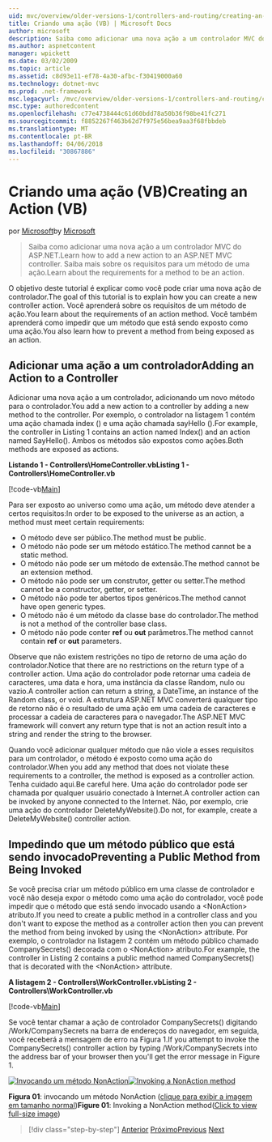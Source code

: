 ```yaml
---
uid: mvc/overview/older-versions-1/controllers-and-routing/creating-an-action-vb
title: Criando uma ação (VB) | Microsoft Docs
author: microsoft
description: Saiba como adicionar uma nova ação a um controlador MVC do ASP.NET. Saiba mais sobre os requisitos para um método de uma ação.
ms.author: aspnetcontent
manager: wpickett
ms.date: 03/02/2009
ms.topic: article
ms.assetid: c8d93e11-ef78-4a30-afbc-f30419000a60
ms.technology: dotnet-mvc
ms.prod: .net-framework
msc.legacyurl: /mvc/overview/older-versions-1/controllers-and-routing/creating-an-action-vb
msc.type: authoredcontent
ms.openlocfilehash: c77e4738444c61d60bdd78a50b36f98be41fc271
ms.sourcegitcommit: f8852267f463b62d7f975e56bea9aa3f68fbbdeb
ms.translationtype: MT
ms.contentlocale: pt-BR
ms.lasthandoff: 04/06/2018
ms.locfileid: "30867886"
---
```

<a name="creating-an-action-vb"></a><span data-ttu-id="f6d5c-104">Criando uma ação (VB)</span><span class="sxs-lookup"><span data-stu-id="f6d5c-104">Creating an Action (VB)</span></span>
====================
<span data-ttu-id="f6d5c-105">por [Microsoft](https://github.com/microsoft)</span><span class="sxs-lookup"><span data-stu-id="f6d5c-105">by [Microsoft](https://github.com/microsoft)</span></span>

> <span data-ttu-id="f6d5c-106">Saiba como adicionar uma nova ação a um controlador MVC do ASP.NET.</span><span class="sxs-lookup"><span data-stu-id="f6d5c-106">Learn how to add a new action to an ASP.NET MVC controller.</span></span> <span data-ttu-id="f6d5c-107">Saiba mais sobre os requisitos para um método de uma ação.</span><span class="sxs-lookup"><span data-stu-id="f6d5c-107">Learn about the requirements for a method to be an action.</span></span>


<span data-ttu-id="f6d5c-108">O objetivo deste tutorial é explicar como você pode criar uma nova ação de controlador.</span><span class="sxs-lookup"><span data-stu-id="f6d5c-108">The goal of this tutorial is to explain how you can create a new controller action.</span></span> <span data-ttu-id="f6d5c-109">Você aprenderá sobre os requisitos de um método de ação.</span><span class="sxs-lookup"><span data-stu-id="f6d5c-109">You learn about the requirements of an action method.</span></span> <span data-ttu-id="f6d5c-110">Você também aprenderá como impedir que um método que está sendo exposto como uma ação.</span><span class="sxs-lookup"><span data-stu-id="f6d5c-110">You also learn how to prevent a method from being exposed as an action.</span></span>

## <a name="adding-an-action-to-a-controller"></a><span data-ttu-id="f6d5c-111">Adicionar uma ação a um controlador</span><span class="sxs-lookup"><span data-stu-id="f6d5c-111">Adding an Action to a Controller</span></span>

<span data-ttu-id="f6d5c-112">Adicionar uma nova ação a um controlador, adicionando um novo método para o controlador.</span><span class="sxs-lookup"><span data-stu-id="f6d5c-112">You add a new action to a controller by adding a new method to the controller.</span></span> <span data-ttu-id="f6d5c-113">Por exemplo, o controlador na listagem 1 contém uma ação chamada index () e uma ação chamada sayHello ().</span><span class="sxs-lookup"><span data-stu-id="f6d5c-113">For example, the controller in Listing 1 contains an action named Index() and an action named SayHello().</span></span> <span data-ttu-id="f6d5c-114">Ambos os métodos são expostos como ações.</span><span class="sxs-lookup"><span data-stu-id="f6d5c-114">Both methods are exposed as actions.</span></span>

<span data-ttu-id="f6d5c-115">**Listando 1 - Controllers\HomeController.vb**</span><span class="sxs-lookup"><span data-stu-id="f6d5c-115">**Listing 1 - Controllers\HomeController.vb**</span></span>

[!code-vb[Main](creating-an-action-vb/samples/sample1.vb)]

<span data-ttu-id="f6d5c-116">Para ser exposto ao universo como uma ação, um método deve atender a certos requisitos:</span><span class="sxs-lookup"><span data-stu-id="f6d5c-116">In order to be exposed to the universe as an action, a method must meet certain requirements:</span></span>

- <span data-ttu-id="f6d5c-117">O método deve ser público.</span><span class="sxs-lookup"><span data-stu-id="f6d5c-117">The method must be public.</span></span>
- <span data-ttu-id="f6d5c-118">O método não pode ser um método estático.</span><span class="sxs-lookup"><span data-stu-id="f6d5c-118">The method cannot be a static method.</span></span>
- <span data-ttu-id="f6d5c-119">O método não pode ser um método de extensão.</span><span class="sxs-lookup"><span data-stu-id="f6d5c-119">The method cannot be an extension method.</span></span>
- <span data-ttu-id="f6d5c-120">O método não pode ser um construtor, getter ou setter.</span><span class="sxs-lookup"><span data-stu-id="f6d5c-120">The method cannot be a constructor, getter, or setter.</span></span>
- <span data-ttu-id="f6d5c-121">O método não pode ter abertos tipos genéricos.</span><span class="sxs-lookup"><span data-stu-id="f6d5c-121">The method cannot have open generic types.</span></span>
- <span data-ttu-id="f6d5c-122">O método não é um método da classe base do controlador.</span><span class="sxs-lookup"><span data-stu-id="f6d5c-122">The method is not a method of the controller base class.</span></span>
- <span data-ttu-id="f6d5c-123">O método não pode conter **ref** ou **out** parâmetros.</span><span class="sxs-lookup"><span data-stu-id="f6d5c-123">The method cannot contain **ref** or **out** parameters.</span></span>

<span data-ttu-id="f6d5c-124">Observe que não existem restrições no tipo de retorno de uma ação do controlador.</span><span class="sxs-lookup"><span data-stu-id="f6d5c-124">Notice that there are no restrictions on the return type of a controller action.</span></span> <span data-ttu-id="f6d5c-125">Uma ação do controlador pode retornar uma cadeia de caracteres, uma data e hora, uma instância da classe Random, nulo ou vazio.</span><span class="sxs-lookup"><span data-stu-id="f6d5c-125">A controller action can return a string, a DateTime, an instance of the Random class, or void.</span></span> <span data-ttu-id="f6d5c-126">A estrutura ASP.NET MVC converterá qualquer tipo de retorno não é o resultado de uma ação em uma cadeia de caracteres e processar a cadeia de caracteres para o navegador.</span><span class="sxs-lookup"><span data-stu-id="f6d5c-126">The ASP.NET MVC framework will convert any return type that is not an action result into a string and render the string to the browser.</span></span>

<span data-ttu-id="f6d5c-127">Quando você adicionar qualquer método que não viole a esses requisitos para um controlador, o método é exposto como uma ação do controlador.</span><span class="sxs-lookup"><span data-stu-id="f6d5c-127">When you add any method that does not violate these requirements to a controller, the method is exposed as a controller action.</span></span> <span data-ttu-id="f6d5c-128">Tenha cuidado aqui.</span><span class="sxs-lookup"><span data-stu-id="f6d5c-128">Be careful here.</span></span> <span data-ttu-id="f6d5c-129">Uma ação do controlador pode ser chamada por qualquer usuário conectado à Internet.</span><span class="sxs-lookup"><span data-stu-id="f6d5c-129">A controller action can be invoked by anyone connected to the Internet.</span></span> <span data-ttu-id="f6d5c-130">Não, por exemplo, crie uma ação do controlador DeleteMyWebsite().</span><span class="sxs-lookup"><span data-stu-id="f6d5c-130">Do not, for example, create a DeleteMyWebsite() controller action.</span></span>

## <a name="preventing-a-public-method-from-being-invoked"></a><span data-ttu-id="f6d5c-131">Impedindo que um método público que está sendo invocado</span><span class="sxs-lookup"><span data-stu-id="f6d5c-131">Preventing a Public Method from Being Invoked</span></span>

<span data-ttu-id="f6d5c-132">Se você precisa criar um método público em uma classe de controlador e você não deseja expor o método como uma ação do controlador, você pode impedir que o método que está sendo invocado usando a &lt;NonAction&gt; atributo.</span><span class="sxs-lookup"><span data-stu-id="f6d5c-132">If you need to create a public method in a controller class and you don't want to expose the method as a controller action then you can prevent the method from being invoked by using the &lt;NonAction&gt; attribute.</span></span> <span data-ttu-id="f6d5c-133">Por exemplo, o controlador na listagem 2 contém um método público chamado CompanySecrets() decorada com o &lt;NonAction&gt; atributo.</span><span class="sxs-lookup"><span data-stu-id="f6d5c-133">For example, the controller in Listing 2 contains a public method named CompanySecrets() that is decorated with the &lt;NonAction&gt; attribute.</span></span>

<span data-ttu-id="f6d5c-134">**A listagem 2 - Controllers\WorkController.vb**</span><span class="sxs-lookup"><span data-stu-id="f6d5c-134">**Listing 2 - Controllers\WorkController.vb**</span></span>

[!code-vb[Main](creating-an-action-vb/samples/sample2.vb)]

<span data-ttu-id="f6d5c-135">Se você tentar chamar a ação de controlador CompanySecrets() digitando /Work/CompanySecrets na barra de endereços do navegador, em seguida, você receberá a mensagem de erro na Figura 1.</span><span class="sxs-lookup"><span data-stu-id="f6d5c-135">If you attempt to invoke the CompanySecrets() controller action by typing /Work/CompanySecrets into the address bar of your browser then you'll get the error message in Figure 1.</span></span>


<span data-ttu-id="f6d5c-136">[![Invocando um método NonAction](creating-an-action-vb/_static/image1.jpg)](creating-an-action-vb/_static/image1.png)</span><span class="sxs-lookup"><span data-stu-id="f6d5c-136">[![Invoking a NonAction method](creating-an-action-vb/_static/image1.jpg)](creating-an-action-vb/_static/image1.png)</span></span>

<span data-ttu-id="f6d5c-137">**Figura 01**: invocando um método NonAction ([clique para exibir a imagem em tamanho normal](creating-an-action-vb/_static/image2.png))</span><span class="sxs-lookup"><span data-stu-id="f6d5c-137">**Figure 01**: Invoking a NonAction method([Click to view full-size image](creating-an-action-vb/_static/image2.png))</span></span>

> [!div class="step-by-step"]
> <span data-ttu-id="f6d5c-138">[Anterior](creating-a-controller-vb.md)
> [Próximo](aspnet-mvc-controllers-overview-cs.md)</span><span class="sxs-lookup"><span data-stu-id="f6d5c-138">[Previous](creating-a-controller-vb.md)
[Next](aspnet-mvc-controllers-overview-cs.md)</span></span>
